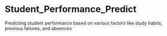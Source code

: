 # Student_Performance_Predict
 Predicting student performance based on various  factors like study habits, previous failures, and absences
